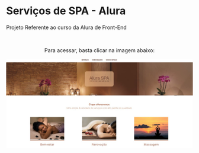 # Serviços de SPA - Alura
Projeto Referente ao curso da Alura de Front-End

</br>
<div align="center">
  <p>Para acessar, basta clicar na imagem abaixo:</p>
  <a href="https://aluraspa-ksi.vercel.app/"><img width="700" alt="Alura SPA" src="https://github.com/ksilvagito/alura/blob/main/imagens/AluraSpa-Site.jpg"></a>
</div>

